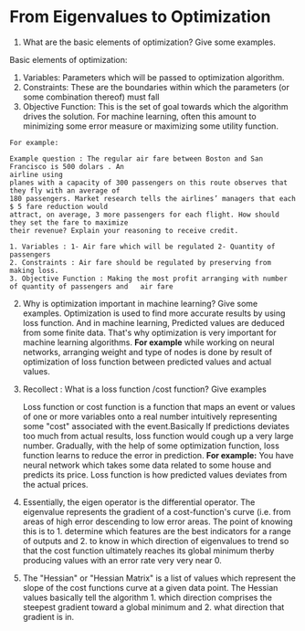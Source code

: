 <h1>From Eigenvalues to Optimization</h1>

1. What are the basic elements of optimization? Give some examples.
  
  Basic elements of optimization:
  1. Variables: Parameters which will be passed to optimization algorithm.
  2. Constraints: These are the boundaries within which the parameters (or some combination thereof) must fall
  3. Objective Function: This is the set of goal towards which the algorithm drives the 
    solution. For machine learning, often this amount to minimizing some error measure or maximizing
    some utility function.

    For example:

    Example question : The regular air fare between Boston and San Francisco is 500 dolars . An
    airline using
    planes with a capacity of 300 passengers on this route observes that they fly with an average of
    180 passengers. Market research tells the airlines’ managers that each $ 5 fare reduction would
    attract, on average, 3 more passengers for each flight. How should they set the fare to maximize
    their revenue? Explain your reasoning to receive credit.

    1. Variables : 1- Air fare which will be regulated 2- Quantity of passengers
    2. Constraints : Air fare should be regulated by preserving from making loss.
    3. Objective Function : Making the most profit arranging with number of quantity of passengers and   air fare
  
2. Why is optimization important in machine learning? Give some examples. 
   Optimization is used to find more accurate results by using loss function. And in machine
   learning, Predicted values are deduced from some finite data. That's why optimization is very
   important for machine learning algorithms. **For example** while working on neural networks,
   arranging weight and type of nodes is done by result of optimization of
   loss function between predicted values and actual values. 


2. Recollect : What is a loss function /cost function? Give examples 

   Loss function or cost function is a function that maps an event or values of one or more
   variables onto a real number
   intuitively representing some "cost" associated with the event.Basically If predictions deviates
   too much from actual results, loss function would cough up a very large number. Gradually, with
   the help of some optimization function, loss function learns to reduce the error in prediction.
   **For example:** You have neural network which takes some data related to some house and predicts
   its price. Loss function is how predicted values deviates from the actual prices.


3. Essentially, the eigen operator is the differential operator. The eigenvalue represents the
   gradient of a cost-function's
   curve (i.e. from areas of high error descending to low error areas. The point of knowing this is
   to 1. determine which features are the best indicators for a range of outputs and 2. to know in
   which direction of eigenvalues to trend so that the cost function ultimately reaches its global
   minimum therby producing values with an error rate very very near 0.

4. The "Hessian" or "Hessian Matrix" is a list of values which represent the slope of the cost
   functions curve at a given
   data point. The Hessian values basically tell the algorithm 1. which direction comprises the
   steepest gradient toward a global minimum and 2. what direction that gradient is in.
